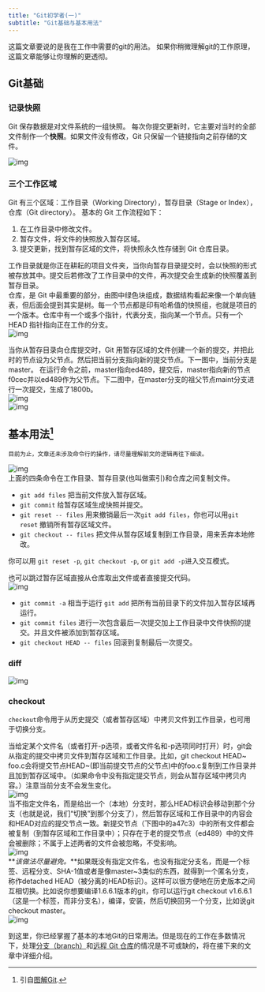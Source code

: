 ```yaml
---
title: "Git初学者(一)"
subtitle: "Git基础与基本用法"
---
```

这篇文章要说的是我在工作中需要的git的用法。 如果你稍微理解git的工作原理，这篇文章能够让你理解的更透彻。  
<!--more-->

## Git基础  

### 记录快照
Git 保存数据是对文件系统的一组快照。 每次你提交更新时，它主要对当时的全部文件制作一个**快照**。如果文件没有修改，Git 只保留一个链接指向之前存储的文件。  

![img](https://git-scm.com/book/en/v2/book/01-introduction/images/snapshots.png "title")  

### 三个工作区域
Git 有三个区域：工作目录（Working Directory），暂存目录（Stage or Index），仓库（Git directory）。
基本的 Git 工作流程如下：  
1. 在工作目录中修改文件。  
2. 暂存文件，将文件的快照放入暂存区域。  
3. 提交更新，找到暂存区域的文件，将快照永久性存储到 Git 仓库目录。  

工作目录就是你正在耕耘的项目文件夹，当你向暂存目录提交时，会以快照的形式被存放其中。提交后若修改了工作目录中的文件，再次提交会生成新的快照覆盖到暂存目录。  
仓库，是 Git 中最重要的部分，由图中绿色块组成，数据结构看起来像一个单向链表，但后面会提到其实是树。每一个节点都是印有哈希值的快照组，也就是项目的一个版本。仓库中有一个或多个指针，代表分支，指向某一个节点。只有一个 HEAD 指针指向正在工作的分支。  
![img](http://marklodato.github.io/visual-git-guide/conventions.svg "title")  

当你从暂存目录向仓库提交时，Git 用暂存区域的文件创建一个新的提交，并把此时的节点设为父节点。然后把当前分支指向新的提交节点。下一图中，当前分支是master。 在运行命令之前，master指向ed489，提交后，master指向新的节点f0cec并以ed489作为父节点。下二图中，在master分支的祖父节点maint分支进行一次提交，生成了1800b。  
![img](http://marklodato.github.io/visual-git-guide/commit-master.svg "title")  
![img](http://marklodato.github.io/visual-git-guide/commit-maint.svg "title")   

## 基本用法[^1]

[^1]: 引自[图解Git](https://marklodato.github.io/visual-git-guide/index-zh-cn.html "图解Git").  

```
目前为止，文章还未涉及命令行的操作，请尽量理解前文的逻辑再往下细读。  
```  

![img](https://marklodato.github.io/visual-git-guide/basic-usage.svg "title")  
上面的四条命令在工作目录、暂存目录(也叫做索引)和仓库之间复制文件。
* `git add files` 把当前文件放入暂存区域。  
* `git commit` 给暂存区域生成快照并提交。
* `git reset -- files` 用来撤销最后一次`git add files`，你也可以用`git reset` 撤销所有暂存区域文件。
* `git checkout -- files` 把文件从暂存区域复制到工作目录，用来丢弃本地修改。  

你可以用 `git reset -p`, `git checkout -p`, or `git add -p`进入交互模式。

也可以跳过暂存区域直接从仓库取出文件或者直接提交代码。  
![img](https://marklodato.github.io/visual-git-guide/basic-usage-2.svg "title")
   
* `git commit -a` 相当于运行 `git add` 把所有当前目录下的文件加入暂存区域再运行。  
* `git commit files` 进行一次包含最后一次提交加上工作目录中文件快照的提交。并且文件被添加到暂存区域。  
* `git checkout HEAD -- files` 回滚到复制最后一次提交。  

### diff  
![img](https://marklodato.github.io/visual-git-guide/diff.svg "title")

### checkout
`checkout`命令用于从历史提交（或者暂存区域）中拷贝文件到工作目录，也可用于切换分支。

当给定某个文件名（或者打开-p选项，或者文件名和-p选项同时打开）时，git会从指定的提交中拷贝文件到暂存区域和工作目录。比如，git checkout HEAD~ foo.c会将提交节点HEAD~(即当前提交节点的父节点)中的foo.c复制到工作目录并且加到暂存区域中。（如果命令中没有指定提交节点，则会从暂存区域中拷贝内容。）注意当前分支不会发生变化。  
![img](https://marklodato.github.io/visual-git-guide/checkout-files.svg "title")  
当不指定文件名，而是给出一个（本地）分支时，那么HEAD标识会移动到那个分支（也就是说，我们“切换”到那个分支了），然后暂存区域和工作目录中的内容会和HEAD对应的提交节点一致。新提交节点（下图中的a47c3）中的所有文件都会被复制（到暂存区域和工作目录中）；只存在于老的提交节点（ed489）中的文件会被删除；不属于上述两者的文件会被忽略，不受影响。  
![img](https://marklodato.github.io/visual-git-guide/checkout-branch.svg "title")  
**_该做法尽量避免。_**如果既没有指定文件名，也没有指定分支名，而是一个标签、远程分支、SHA-1值或者是像master~3类似的东西，就得到一个匿名分支，称作detached HEAD（被分离的HEAD标识）。这样可以很方便地在历史版本之间互相切换。比如说你想要编译1.6.6.1版本的git，你可以运行git checkout v1.6.6.1（这是一个标签，而非分支名），编译，安装，然后切换回另一个分支，比如说git checkout master。  
![img](https://marklodato.github.io/visual-git-guide/checkout-detached.svg "title")  

到这里，你已经掌握了基本的本地Git的日常用法。但是现在的工作在多数情况下，处理[分支（branch）](http://hanfu.space/learning/2015/10/26/git-tutorial-2/)和[远程 Git 仓库]()的情况是不可或缺的，将在接下来的文章中详细介绍。
